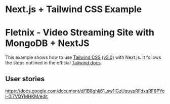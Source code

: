 # Next.js + Tailwind CSS Example
# Fletnix - Video Streaming Site with MongoDB + NextJS

This example shows how to use [Tailwind CSS](https://tailwindcss.com/) [(v3.0)](https://tailwindcss.com/blog/tailwindcss-v3) with Next.js. It follows the steps outlined in the official [Tailwind docs](https://tailwindcss.com/docs/guides/nextjs).

## User stories

https://docs.google.com/document/d/1B8ghIj61_sw1IGzUquypRFdxqRF6PYol-0i7VQYMHKM/edit

